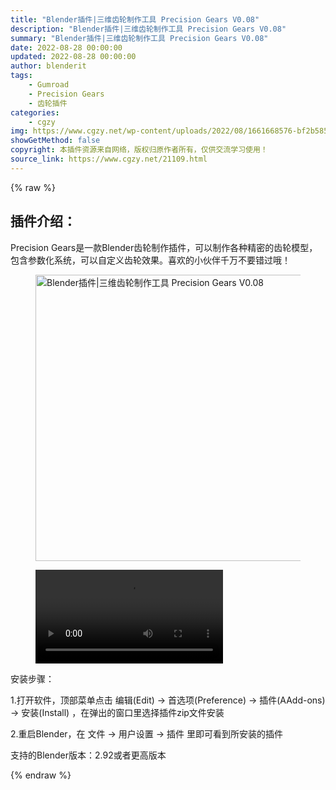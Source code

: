 ```yaml
---
title: "Blender插件|三维齿轮制作工具 Precision Gears V0.08"
description: "Blender插件|三维齿轮制作工具 Precision Gears V0.08"
summary: "Blender插件|三维齿轮制作工具 Precision Gears V0.08"
date: 2022-08-28 00:00:00
updated: 2022-08-28 00:00:00
author: blenderit
tags: 
    - Gumroad
    - Precision Gears
    - 齿轮插件
categories:
    - cgzy
img: https://www.cgzy.net/wp-content/uploads/2022/08/1661668576-bf2b585aaeb7a04.jpg
showGetMethod: false
copyright: 本插件资源来自网络，版权归原作者所有，仅供交流学习使用！
source_link: https://www.cgzy.net/21109.html
---
```


{% raw %}
<div class="wp-block-pandastudio-title"><div class="title_style_01"><h2 id="h2-0">插件介绍：</h2></div></div><p class="is-style-text-indent-2em">Precision Gears是一款Blender齿轮制作插件，可以制作各种精密的齿轮模型，包含参数化系统，可以自定义齿轮效果。喜欢的小伙伴千万不要错过哦！</p><div class="wp-block-image is-style-border-round-and-with-shadow"><figure class="aligncenter size-full"><img fetchpriority="high" decoding="async" width="512" height="458" src="https://www.cgzy.net/wp-content/uploads/2022/08/1661668576-bf2b585aaeb7a04.jpg" class="wp-image-21110" title="Blender插件|三维齿轮制作工具 Precision Gears V0.08" alt="Blender插件|三维齿轮制作工具 Precision Gears V0.08"></figure></div><figure class="wp-block-video aligncenter"><video controls src="https://cloud.video.taobao.com/play/u/717183932/p/1/e/6/t/1/374000896649.mp4"></video></figure><div class="wp-block-pandastudio-title"><div class="title_style_01"><p>安装步骤：</p></div></div><p>1.打开软件，顶部菜单点击 编辑(Edit) → 首选项(Preference) → 插件(AAdd-ons) → 安装(Install) ，在弹出的窗口里选择插件zip文件安装</p><p>2.重启Blender，在 文件 → 用户设置 → 插件 里即可看到所安装的插件</p><div class="wp-block-pandastudio-tips"><div class="tip success "><p>支持的Blender版本：2.92或者更高版本</p>
</div></div><p></p>
<div style="display: none">cgzy</div>
{% endraw %}
